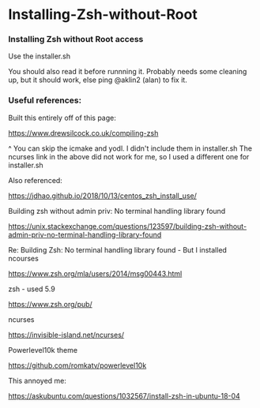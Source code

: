 # Installing-Zsh-without-Root
### Installing Zsh without Root access

Use the installer.sh

You should also read it before runnning it.
Probably needs some cleaning up, but it should work, else ping @aklin2 (alan) to fix it.

### Useful references:

Built this entirely off of this page:

https://www.drewsilcock.co.uk/compiling-zsh

^ You can skip the icmake and yodl. I didn't include them in installer.sh
The ncurses link in the above did not work for me, so I used a different one for installer.sh

Also referenced:

https://jdhao.github.io/2018/10/13/centos_zsh_install_use/

Building zsh without admin priv: No terminal handling library found

https://unix.stackexchange.com/questions/123597/building-zsh-without-admin-priv-no-terminal-handling-library-found

Re: Building Zsh: No terminal handling library found - But I installed ncourses

https://www.zsh.org/mla/users/2014/msg00443.html

zsh - used 5.9

https://www.zsh.org/pub/

ncurses

https://invisible-island.net/ncurses/

Powerlevel10k theme

https://github.com/romkatv/powerlevel10k

This annoyed me:

https://askubuntu.com/questions/1032567/install-zsh-in-ubuntu-18-04

